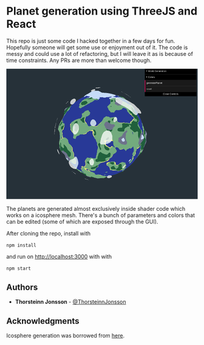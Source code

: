 # Planet generation using ThreeJS and React

This repo is just some code I hacked together in a few days for fun. Hopefully someone will get some use or enjoyment out of it. The code is messy and could use a lot of refactoring, but I will leave it as is because of time constraints. Any PRs are more than welcome though.

![demo_image](planet_generation_js.png)

The planets are generated almost exclusively inside shader code which works on a icosphere mesh. There's a bunch of parameters and colors that can be edited (some of which are exposed through the GUI).

After cloning the repo, install with 

```
npm install
```

and run on [http://localhost:3000](http://localhost:3000) with with 

```
npm start
```

## Authors

* **Thorsteinn Jonsson** - [@ThorsteinnJonsson](https://github.com/ThorsteinnJonsson)

## Acknowledgments

Icosphere generation was borrowed from [here](https://github.com/mourner/icomesh).